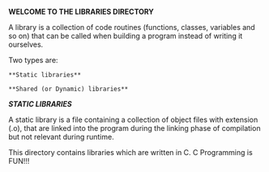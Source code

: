**WELCOME TO THE LIBRARIES DIRECTORY**

A library is a collection of code routines (functions, classes, variables and so on) that can be called when building a program instead of writing it ourselves.

Two types are:

	**Static libraries**

	**Shared (or Dynamic) libraries**

**_STATIC LIBRARIES_**

A static library is a file containing a collection of object files with extension (.o), that are linked into the program during the linking phase of compilation but not relevant during runtime.

This directory contains libraries which are written in C. C Programming is FUN!!!
